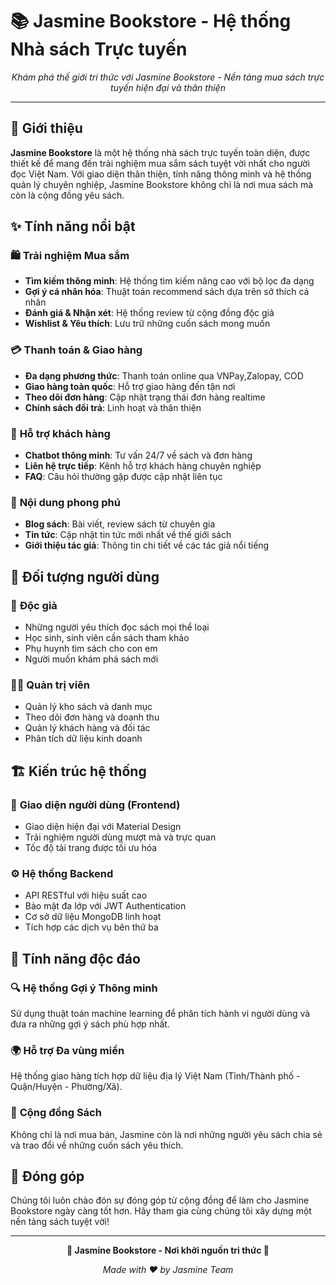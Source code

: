 # 📚 Jasmine Bookstore - Hệ thống Nhà sách Trực tuyến

<div align="center">


*Khám phá thế giới tri thức với Jasmine Bookstore - Nền tảng mua sách trực tuyến hiện đại và thân thiện*

</div>

---

## 🌟 Giới thiệu

**Jasmine Bookstore** là một hệ thống nhà sách trực tuyến toàn diện, được thiết kế để mang đến trải nghiệm mua sắm sách tuyệt vời nhất cho người đọc Việt Nam. Với giao diện thân thiện, tính năng thông minh và hệ thống quản lý chuyên nghiệp, Jasmine Bookstore không chỉ là nơi mua sách mà còn là cộng đồng yêu sách.

## ✨ Tính năng nổi bật

### 🛍️ **Trải nghiệm Mua sắm**
- **Tìm kiếm thông minh**: Hệ thống tìm kiếm nâng cao với bộ lọc đa dạng
- **Gợi ý cá nhân hóa**: Thuật toán recommend sách dựa trên sở thích cá nhân
- **Đánh giá & Nhận xét**: Hệ thống review từ cộng đồng độc giả
- **Wishlist & Yêu thích**: Lưu trữ những cuốn sách mong muốn

### 💳 **Thanh toán & Giao hàng**
- **Đa dạng phương thức**: Thanh toán online qua VNPay,Zalopay, COD
- **Giao hàng toàn quốc**: Hỗ trợ giao hàng đến tận nơi
- **Theo dõi đơn hàng**: Cập nhật trạng thái đơn hàng realtime
- **Chính sách đổi trả**: Linh hoạt và thân thiện

### 🤖 **Hỗ trợ khách hàng**
- **Chatbot thông minh**: Tư vấn 24/7 về sách và đơn hàng
- **Liên hệ trực tiếp**: Kênh hỗ trợ khách hàng chuyên nghiệp
- **FAQ**: Câu hỏi thường gặp được cập nhật liên tục

### 📰 **Nội dung phong phú**
- **Blog sách**: Bài viết, review sách từ chuyên gia
- **Tin tức**: Cập nhật tin tức mới nhất về thế giới sách
- **Giới thiệu tác giả**: Thông tin chi tiết về các tác giả nổi tiếng

## 🎯 Đối tượng người dùng

### 📖 **Độc giả**
- Những người yêu thích đọc sách mọi thể loại
- Học sinh, sinh viên cần sách tham khảo
- Phụ huynh tìm sách cho con em
- Người muốn khám phá sách mới

### 👨‍💼 **Quản trị viên**
- Quản lý kho sách và danh mục
- Theo dõi đơn hàng và doanh thu
- Quản lý khách hàng và đối tác
- Phân tích dữ liệu kinh doanh

## 🏗️ Kiến trúc hệ thống

### 🎨 **Giao diện người dùng (Frontend)**
- Giao diện hiện đại với Material Design
- Trải nghiệm người dùng mượt mà và trực quan
- Tốc độ tải trang được tối ưu hóa

### ⚙️ **Hệ thống Backend**
- API RESTful với hiệu suất cao
- Bảo mật đa lớp với JWT Authentication
- Cơ sở dữ liệu MongoDB linh hoạt
- Tích hợp các dịch vụ bên thứ ba

## 🚀 Tính năng độc đáo

### 🔍 **Hệ thống Gợi ý Thông minh**
Sử dụng thuật toán machine learning để phân tích hành vi người dùng và đưa ra những gợi ý sách phù hợp nhất.

### 🌍 **Hỗ trợ Đa vùng miền**
Hệ thống giao hàng tích hợp dữ liệu địa lý Việt Nam (Tỉnh/Thành phố - Quận/Huyện - Phường/Xã).

### 💬 **Cộng đồng Sách**
Không chỉ là nơi mua bán, Jasmine còn là nơi những người yêu sách chia sẻ và trao đổi về những cuốn sách yêu thích.


## 🤝 Đóng góp

Chúng tôi luôn chào đón sự đóng góp từ cộng đồng để làm cho Jasmine Bookstore ngày càng tốt hơn. Hãy tham gia cùng chúng tôi xây dựng một nền tảng sách tuyệt vời!

---

<div align="center">

**🌟 Jasmine Bookstore - Nơi khởi nguồn tri thức 🌟**

*Made with ❤️ by Jasmine Team*

</div>